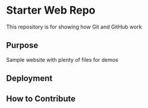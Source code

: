 # Starter Web Repo

This repository is for showing how Git and GitHub work

## Purpose

Sample website with plenty of files for demos

## Deployment

## How to Contribute
